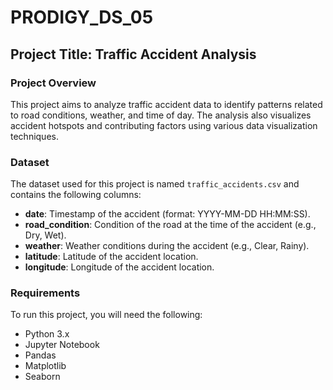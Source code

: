 # PRODIGY_DS_05

## Project Title: Traffic Accident Analysis

### Project Overview

This project aims to analyze traffic accident data to identify patterns related to road conditions, weather, and time of day. The analysis also visualizes accident hotspots and contributing factors using various data visualization techniques.

### Dataset

The dataset used for this project is named `traffic_accidents.csv` and contains the following columns:
- **date**: Timestamp of the accident (format: YYYY-MM-DD HH:MM:SS).
- **road_condition**: Condition of the road at the time of the accident (e.g., Dry, Wet).
- **weather**: Weather conditions during the accident (e.g., Clear, Rainy).
- **latitude**: Latitude of the accident location.
- **longitude**: Longitude of the accident location.

### Requirements

To run this project, you will need the following:
- Python 3.x
- Jupyter Notebook
- Pandas
- Matplotlib
- Seaborn

